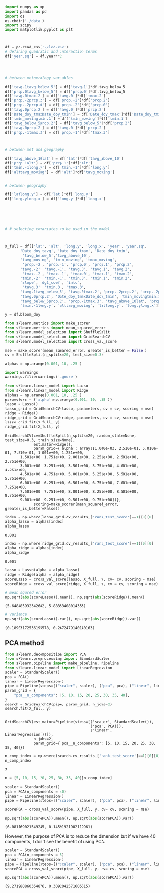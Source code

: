 ```python
import numpy as np
import pandas as pd
import os
os.chdir('./data')
import scipy
import matplotlib.pyplot as plt



df = pd.read_csv('./lee.csv')
# defining quadratic and interaction terms
df['year.sq'] = df.year**2




# between metoerology variables

df['tavg.1tavg_below_5'] = df['tavg.1']*df.tavg_below_5 
df['prcp.0tavg_below_5'] = df['prcp.0']*df.tavg_below_5
df['tavg.0tmax.2'] = df['tavg.0']*df['tmax.2'] 
df['prcp.-2prcp.2'] = df['prcp.-2']*df['prcp.2']
df['prcp.-2prcp.0'] = df['prcp.-2']*df['prcp.0']
df['tavg.0prcp.2'] = df['tavg.0']*df['prcp.2']
df['Date_doy_tmaxDate_doy_tmin'] = df['Date_doy_tmax']*df['Date_doy_tmin']
df['tmin_movingtmin.1'] = df['tmin_moving']*df['tmin.1']
df['tavg_below_5prcp.2'] = df['tavg_below_5']*df['prcp.2']
df['tavg.0prcp.2'] = df['tavg.0']*df['prcp.2']
df['prcp.-1tmax.3'] = df['prcp.-1']*df['tmax.3']



# between met and geography

df['tavg_above_10lat'] = df['lat']*df['tavg_above_10']
df['prcp.1alt'] = df['prcp.1']*df['alt']
df['tmin.-1long.y'] = df['tmin.-1']*df['long.y']
df['alttavg_moving'] = df['alt']*df['tavg_moving']


# between geography

df['latlong.y'] = df['lat']*df['long.y']
df['long.ylong.x'] = df['long.y']*df['long.x']






# # selecting covariates to be used in the model



X_full = df[['lat', 'alt', 'long.y', 'long.x', 'year', 'year.sq',
       'Date_doy_tavg', 'Date_doy_tmax', 'Date_doy_tmin', 
        'tavg_below_5','tavg_above_10', 
       'tavg_moving', 'tmin_moving', 'tmax_moving', 
        'prcp.-2', 'prcp.-1', 'prcp.0', 'prcp.1', 'prcp.2', 
       'tavg.-2', 'tavg.-1', 'tavg.0', 'tavg.1', 'tavg.2', 
        'tmax.-2', 'tmax.-1', 'tmax.0', 'tmax.1', 'tmax.2',
       'tmin.-2', 'tmin.-1', 'tmin.0', 'tmin.1', 'tmin.2', 
       'slope', 'dg2_coef', 'intc', 
        'tavg.3', 'tmin.3', 'tmax.3', 
       'tavg.1tavg_below_5', 'tavg.0tmax.2', 'prcp.-2prcp.2', 'prcp.-2prcp.0',
       'tavg.0prcp.2', 'Date_doy_tmaxDate_doy_tmin', 'tmin_movingtmin.1',
       'tavg_below_5prcp.2', 'prcp.-1tmax.3', 'tavg_above_10lat', 'prcp.1alt',
       'tmin.-1long.y', 'alttavg_moving', 'latlong.y', 'long.ylong.x']]

y = df.bloom_doy
```


```python
from sklearn.metrics import make_scorer
from sklearn.metrics import mean_squared_error
from sklearn.model_selection import ShuffleSplit
from sklearn.model_selection import GridSearchCV
from sklearn.model_selection import cross_val_score

mse = make_scorer(mean_squared_error, greater_is_better = False )
cv = ShuffleSplit(n_splits=20, test_size=0.3)

```


```python
alphas = np.arange(0.001, 10, .25 )

```


```python
import warnings
warnings.filterwarnings('ignore')
```


```python
from sklearn.linear_model import Lasso
from sklearn.linear_model import Ridge
alphas = np.arange(0.001, 10, .25 )
parameters = {'alpha':np.arange(0.001, 10, .25 )}
lasso = Lasso()
lasso_grid = GridSearchCV(lasso, parameters, cv = cv, scoring = mse)
ridge = Ridge()
ridge_grid = GridSearchCV(ridge, parameters, cv = cv, scoring = mse)
lasso_grid.fit(X_full, y)
ridge_grid.fit(X_full, y)
```




    GridSearchCV(cv=ShuffleSplit(n_splits=20, random_state=None, test_size=0.3, train_size=None),
                 estimator=Ridge(),
                 param_grid={'alpha': array([1.000e-03, 2.510e-01, 5.010e-01, 7.510e-01, 1.001e+00, 1.251e+00,
           1.501e+00, 1.751e+00, 2.001e+00, 2.251e+00, 2.501e+00, 2.751e+00,
           3.001e+00, 3.251e+00, 3.501e+00, 3.751e+00, 4.001e+00, 4.251e+00,
           4.501e+00, 4.751e+00, 5.001e+00, 5.251e+00, 5.501e+00, 5.751e+00,
           6.001e+00, 6.251e+00, 6.501e+00, 6.751e+00, 7.001e+00, 7.251e+00,
           7.501e+00, 7.751e+00, 8.001e+00, 8.251e+00, 8.501e+00, 8.751e+00,
           9.001e+00, 9.251e+00, 9.501e+00, 9.751e+00])},
                 scoring=make_scorer(mean_squared_error, greater_is_better=False))




```python
index = np.where(lasso_grid.cv_results_['rank_test_score']==1)[0][0]
alpha_lasso = alphas[index]
alpha_lasso
```




    0.001




```python
index = np.where(ridge_grid.cv_results_['rank_test_score']==1)[0][0]
alpha_ridge = alphas[index]
alpha_ridge
```




    0.001




```python
lasso = Lasso(alpha = alpha_lasso)
ridge = Ridge(alpha = alpha_ridge)
scoreLasso = cross_val_score(lasso, X_full, y, cv= cv, scoring = mse)
scoreRidge = cross_val_score(ridge, X_full, y, cv = cv, scoring = mse)
```


```python
# mean squred error
np.sqrt(abs(scoreLasso)).mean(), np.sqrt(abs(scoreRidge)).mean()
```




    (5.648485932342682, 5.88353408014353)




```python
# variance
np.sqrt(abs(scoreLasso)).var(), np.sqrt(abs(scoreRidge)).var()
```




    (0.18903172536195578, 0.2672479140140163)



## PCA method


```python
from sklearn.decomposition import PCA
from sklearn.preprocessing import StandardScaler
from sklearn.pipeline import make_pipeline, Pipeline
from sklearn.linear_model import LinearRegression
scaler = StandardScaler()
pca = PCA()
linear = LinearRegression()
pipe = Pipeline(steps=[("scaler", scaler), ("pca", pca), ("linear", linear)])
param_grid = {
    "pca__n_components": [5, 10, 15, 20, 25, 30, 35, 40],
}
search = GridSearchCV(pipe, param_grid, n_jobs=2)
search.fit(X_full, y)



```




    GridSearchCV(estimator=Pipeline(steps=[('scaler', StandardScaler()),
                                           ('pca', PCA()),
                                           ('linear', LinearRegression())]),
                 n_jobs=2,
                 param_grid={'pca__n_components': [5, 10, 15, 20, 25, 30, 35, 40]})




```python
n_comp_index = np.where(search.cv_results_['rank_test_score']==1)[0][0]
n_comp_index
```




    7




```python
n = [5, 10, 15, 20, 25, 30, 35, 40][n_comp_index]
```


```python
scaler = StandardScaler()
pca = PCA(n_components = 40)
linear = LinearRegression()
pipe = Pipeline(steps=[("scaler", scaler), ("pca", pca), ("linear", linear)])
```


```python
scorePCA = cross_val_score(pipe, X_full, y, cv= cv, scoring = mse)

```


```python
np.sqrt(abs(scorePCA)).mean(), np.sqrt(abs(scorePCA)).var()
```




    (6.081169021549245, 0.14591921902119961)



However, the purpose of PCA is to reduce the dimension but if we have 40 components, I don't see the benefit of using PCA.


```python
scaler = StandardScaler()
pca = PCA(n_components = 5)
linear = LinearRegression()
pipe = Pipeline(steps=[("scaler", scaler), ("pca", pca), ("linear", linear)])
scorePCA = cross_val_score(pipe, X_full, y, cv= cv, scoring = mse)

```


```python
np.sqrt(abs(scorePCA)).mean(), np.sqrt(abs(scorePCA)).var()
```




    (9.271980860354876, 0.3092042571605515)




```python

```
